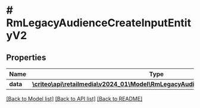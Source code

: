 # # RmLegacyAudienceCreateInputEntityV2

## Properties

Name | Type | Description | Notes
------------ | ------------- | ------------- | -------------
**data** | [**\criteo\api\retailmedia\v2024_01\Model\RmLegacyAudienceCreateEntityV2Resource**](RmLegacyAudienceCreateEntityV2Resource.md) |  | [optional]

[[Back to Model list]](../../README.md#models) [[Back to API list]](../../README.md#endpoints) [[Back to README]](../../README.md)
